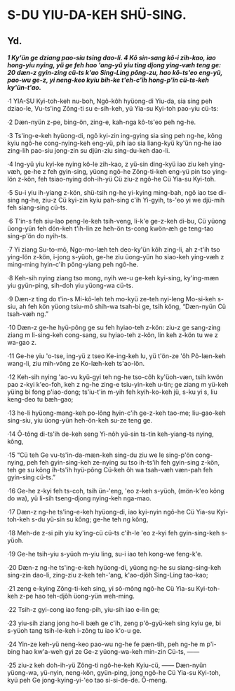 
# S-DU YIU-DA-KEH SHÜ-SING.


## Yd. 

**_1 Ky'ün ge dziang pao-siu tsing dao-li. 4 Kô sin-sang kô-i zih-kao, iao hong-yiu nying, yü ge feh hao 'ang-yü yiu ting djong ying-væh teng ge: 20 dæn-z gyin-zing cü-ts k'ao Sing-Ling pông-zu, hao kô-ts'eo eng-yü, pao-wu ge-z, yi neng-keo kyiu bih-ke t'eh-c'ih hong-p'in cü-ts-keh ky'ün-t'ao._**

·1 YIA-SU Kyi-toh-keh nu-boh, Ngô-kôh hyüong-di Yiu-da, sia sing peh dziao-le, Vu-ts'ing Zông-ti su e-sih-keh, yü Yia-su Kyi-toh pao-yiu cü-ts:

·2 Dæn-nyün z-pe, bing-ön, zing-e, kah-nga kô-ts'eo peh ng-he.

·3 Ts'ing-e-keh hyüong-di, ngô kyi-zin ing-gying sia sing peh ng-he, kông kyiu ngô-he cong-nying-keh eng-yü, pih iao sia liang-kyü ky'ün ng-he iao zing-lih pao-siu jong-zin su djün-ziu sing-du-keh dao-li.

·4 Ing-yü yiu kyi-ke nying kô-le zih-kao, z yü-sin ding-kyü iao ziu keh ying-væh, ge-he z feh gyin-sing, yüong ngô-he Zông-ti-keh eng-yü pin tso ying-lön z-kön, feh tsiao-nying doh-ih-yü Cü ziu-z ngô-he Cü Yia-su Kyi-toh.

·5 Su-i yiu ih-yiang z-kön, shü-tsih ng-he yi-kying ming-bah, ngô iao tse di-sing ng-he, ziu-z Cü kyi-zin kyiu pah-sing c'ih Yi-gyih, ts-'eo yi we djü-mih feh siang-sing cü-ts.

·6 T'in-s feh siu-lao peng-le-keh tsih-veng, li-k'e ge-z-keh di-bu, Cü yüong üong-yün feh dön-keh t'ih-lin ze heh-ön ts-cong kwön-æh ge teng-tao sing-p'ön do nyih-ts.

·7 Yi ziang Su-to-mô, Ngo-mo-læh teh deo-ky'ün kôh zing-li, ah z-t'ih tso ying-lön z-kön, i-jong s-yüoh, ge-he ziu üong-yün ho siao-keh ying-væh z ming-ming hyin-c'ih pông-yiang peh ngô-he.

·8 Keh-sih nying ziang tso mong, nyih we-u ge-keh kyi-sing, ky'ing-mæn yiu gyün-ping, sih-doh yiu yüong-wa cü-ts.

·9 Dæn-z ting do t'in-s Mi-kô-leh teh mo-kyü ze-teh nyi-leng Mo-si-keh s-siu, ah feh kön yüong tsiu-mô shih-wa tsah-bi ge, tsih kông, “Dæn-nyün Cü tsah-væh ng.”

·10 Dæn-z ge-he hyü-pông ge su feh hyiao-teh z-kön: ziu-z ge sang-zing ziang m li-sing-keh cong-sang, su hyiao-teh z-kön, lin keh z-kön tu we z wa-gao z.

·11 Ge-he yiu 'o-tse, ing-yü z tseo Ke-ing-keh lu, yü t'ön-ze 'ôh Pô-læn-keh wang-li, ziu mih-vông ze Ko-læh-keh ts'ao-lön.

·12 Keh-sih nying 'ao-vu kyü-gyi teh ng-he tso-côh ky'üoh-væn, tsih kwön pao z-kyi k'eo-foh, keh z ng-he zing-e tsiu-yin-keh u-tin; ge ziang m yü-keh yüing bi fong p'iao-dong; ts'iu-t'in m-yih feh kyih-ko-keh jü, s-ku yi s, liu keng-deo tu bæh-gao;

·13 he-li hyüong-mang-keh po-lông hyin-c'ih ge-z-keh tao-me; liu-gao-keh sing-siu, yiu üong-yün heh-ön-keh su-ze teng ge.

·14 Ô-tông di-ts'ih de-keh seng Yi-nôh yü-sin ts-tin keh-yiang-ts nying, kông,

·15 “Cü teh Ge vu-ts'in-da-mæn-keh sing-du ziu we le sing-p'ön cong-nying, peh feh gyin-sing-keh ze-nying su tso ih-ts'ih feh gyin-sing z-kön, teh ge su kông ih-ts'ih hyü-pông Cü-keh ôh wa tsah-væh væn-pah feh gyin-sing cü-ts.”

·16 Ge-he z-kyi feh ts-coh, tsih ün-'eng, 'eo z-keh s-yüoh, (mön-k'eo kông do wa), yü li-sih tseng-djong nying-keh nga-mao.

·17 Dæn-z ng-he ts'ing-e-keh hyüong-di, iao kyi-nyin ngô-he Cü Yia-su Kyi-toh-keh s-du yü-sin su kông; ge-he teh ng kông,

·18 Meh-de z-si pih yiu ky'ing-cü cü-ts c'ih-le 'eo z-kyi feh gyin-sing-keh s-yüoh.

·19 Ge-he tsih-yiu s-yüoh m-yiu ling, su-i iao  teh kong-we feng-k'e.

·20 Dæn-z ng-he ts'ing-e-keh hyüong-di, yüong ng-he su siang-sing-keh sing-zin dao-li, zing-ziu z-keh teh-'ang, k'ao-djôh Sing-Ling tao-kao;

·21 zeng e-kying Zông-ti-keh sing, yi sô-mông ngô-he Cü Yia-su Kyi-toh-keh z-pe hao teh-djôh üong-yün weh-ming.

·22 Tsih-z gyi-cong iao feng-pih, yiu-sih iao e-lin ge;

·23 yiu-sih ziang jong ho-li bæh ge c'ih, zeng p'ô-gyü-keh sing kyiu ge, bi s-yüoh tang tsih-le-keh i-zông tu iao k'o-u ge.

·24 Yin-ze keh-yü neng-keo pao-wu ng-he fe pæn-tih, peh ng-he m p'i-bing hao kw'a-weh gyi ze Ge-z yüong-wa-keh min-zin Cü-ts, ——

·25 ziu-z keh doh-ih-yü Zông-ti ngô-he-keh Kyiu-cü, —— Dæn-nyün yüong-wa, yü-nyin, neng-kön, gyün-ping, jong ngô-he Cü Yia-su Kyi-toh, kyü peh Ge jong-kying-yi-'eo tao si-si-de-de. Ô-meng.









